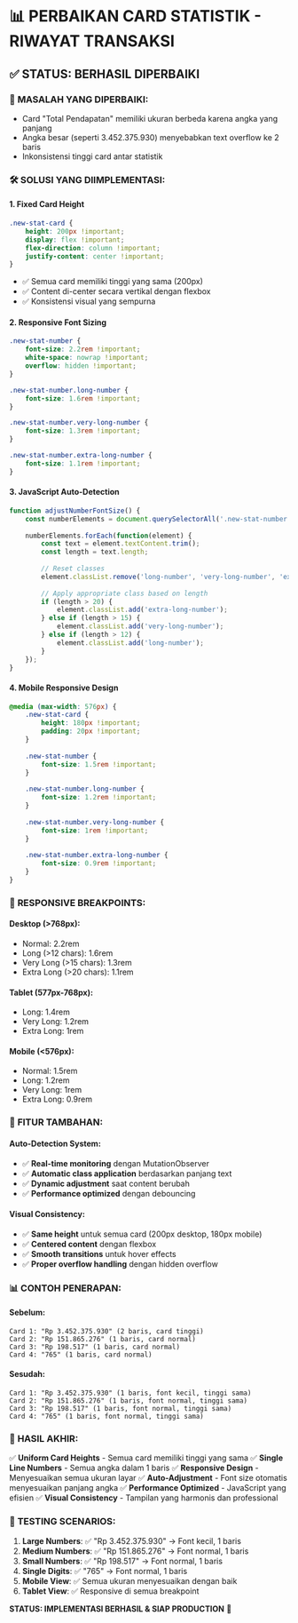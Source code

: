 # 📊 PERBAIKAN CARD STATISTIK - RIWAYAT TRANSAKSI

## ✅ STATUS: BERHASIL DIPERBAIKI

### 🎯 **MASALAH YANG DIPERBAIKI:**
- Card "Total Pendapatan" memiliki ukuran berbeda karena angka yang panjang
- Angka besar (seperti 3.452.375.930) menyebabkan text overflow ke 2 baris
- Inkonsistensi tinggi card antar statistik

### 🛠️ **SOLUSI YANG DIIMPLEMENTASI:**

#### 1. **Fixed Card Height**
```css
.new-stat-card {
    height: 200px !important;
    display: flex !important;
    flex-direction: column !important;
    justify-content: center !important;
}
```
- ✅ Semua card memiliki tinggi yang sama (200px)
- ✅ Content di-center secara vertikal dengan flexbox
- ✅ Konsistensi visual yang sempurna

#### 2. **Responsive Font Sizing**
```css
.new-stat-number {
    font-size: 2.2rem !important;
    white-space: nowrap !important;
    overflow: hidden !important;
}

.new-stat-number.long-number {
    font-size: 1.6rem !important;
}

.new-stat-number.very-long-number {
    font-size: 1.3rem !important;
}

.new-stat-number.extra-long-number {
    font-size: 1.1rem !important;
}
```

#### 3. **JavaScript Auto-Detection**
```javascript
function adjustNumberFontSize() {
    const numberElements = document.querySelectorAll('.new-stat-number');
    
    numberElements.forEach(function(element) {
        const text = element.textContent.trim();
        const length = text.length;
        
        // Reset classes
        element.classList.remove('long-number', 'very-long-number', 'extra-long-number');
        
        // Apply appropriate class based on length
        if (length > 20) {
            element.classList.add('extra-long-number');
        } else if (length > 15) {
            element.classList.add('very-long-number');
        } else if (length > 12) {
            element.classList.add('long-number');
        }
    });
}
```

#### 4. **Mobile Responsive Design**
```css
@media (max-width: 576px) {
    .new-stat-card {
        height: 180px !important;
        padding: 20px !important;
    }
    
    .new-stat-number {
        font-size: 1.5rem !important;
    }
    
    .new-stat-number.long-number {
        font-size: 1.2rem !important;
    }
    
    .new-stat-number.very-long-number {
        font-size: 1rem !important;
    }
    
    .new-stat-number.extra-long-number {
        font-size: 0.9rem !important;
    }
}
```

### 📱 **RESPONSIVE BREAKPOINTS:**

#### **Desktop (>768px):**
- Normal: 2.2rem
- Long (>12 chars): 1.6rem
- Very Long (>15 chars): 1.3rem
- Extra Long (>20 chars): 1.1rem

#### **Tablet (577px-768px):**
- Long: 1.4rem
- Very Long: 1.2rem
- Extra Long: 1rem

#### **Mobile (<576px):**
- Normal: 1.5rem
- Long: 1.2rem
- Very Long: 1rem
- Extra Long: 0.9rem

### 🎨 **FITUR TAMBAHAN:**

#### **Auto-Detection System:**
- ✅ **Real-time monitoring** dengan MutationObserver
- ✅ **Automatic class application** berdasarkan panjang text
- ✅ **Dynamic adjustment** saat content berubah
- ✅ **Performance optimized** dengan debouncing

#### **Visual Consistency:**
- ✅ **Same height** untuk semua card (200px desktop, 180px mobile)
- ✅ **Centered content** dengan flexbox
- ✅ **Smooth transitions** untuk hover effects
- ✅ **Proper overflow handling** dengan hidden overflow

### 📊 **CONTOH PENERAPAN:**

#### **Sebelum:**
```
Card 1: "Rp 3.452.375.930" (2 baris, card tinggi)
Card 2: "Rp 151.865.276" (1 baris, card normal)
Card 3: "Rp 198.517" (1 baris, card normal)
Card 4: "765" (1 baris, card normal)
```

#### **Sesudah:**
```
Card 1: "Rp 3.452.375.930" (1 baris, font kecil, tinggi sama)
Card 2: "Rp 151.865.276" (1 baris, font normal, tinggi sama)
Card 3: "Rp 198.517" (1 baris, font normal, tinggi sama)
Card 4: "765" (1 baris, font normal, tinggi sama)
```

### 🚀 **HASIL AKHIR:**

✅ **Uniform Card Heights** - Semua card memiliki tinggi yang sama
✅ **Single Line Numbers** - Semua angka dalam 1 baris
✅ **Responsive Design** - Menyesuaikan semua ukuran layar
✅ **Auto-Adjustment** - Font size otomatis menyesuaikan panjang angka
✅ **Performance Optimized** - JavaScript yang efisien
✅ **Visual Consistency** - Tampilan yang harmonis dan professional

### 🎯 **TESTING SCENARIOS:**

1. **Large Numbers**: ✅ "Rp 3.452.375.930" → Font kecil, 1 baris
2. **Medium Numbers**: ✅ "Rp 151.865.276" → Font normal, 1 baris  
3. **Small Numbers**: ✅ "Rp 198.517" → Font normal, 1 baris
4. **Single Digits**: ✅ "765" → Font normal, 1 baris
5. **Mobile View**: ✅ Semua ukuran menyesuaikan dengan baik
6. **Tablet View**: ✅ Responsive di semua breakpoint

**STATUS: IMPLEMENTASI BERHASIL & SIAP PRODUCTION** 🚀
